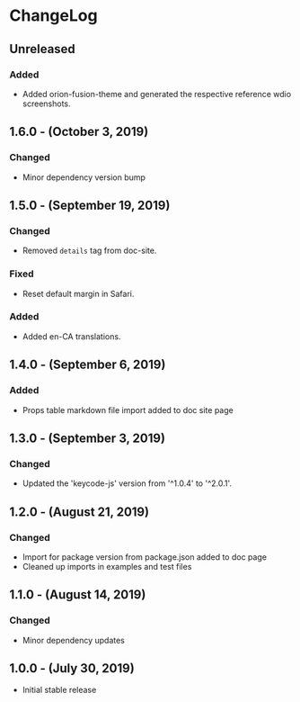 ChangeLog
=========

Unreleased
----------
### Added
* Added orion-fusion-theme and generated the respective reference wdio screenshots.

1.6.0 - (October 3, 2019)
------------------
### Changed
* Minor dependency version bump

1.5.0 - (September 19, 2019)
------------------
### Changed
* Removed `details` tag from doc-site.

### Fixed
* Reset default margin in Safari.

### Added
* Added en-CA translations.

1.4.0 - (September 6, 2019)
------------------
### Added
* Props table markdown file import added to doc site page

1.3.0 - (September 3, 2019)
------------------
### Changed
* Updated the 'keycode-js' version from '^1.0.4' to '^2.0.1'.

1.2.0 - (August 21, 2019)
------------------
### Changed
* Import for package version from package.json added to doc page
* Cleaned up imports in examples and test files

1.1.0 - (August 14, 2019)
-------------------------
### Changed
* Minor dependency updates

1.0.0 - (July 30, 2019)
------------------
* Initial stable release

